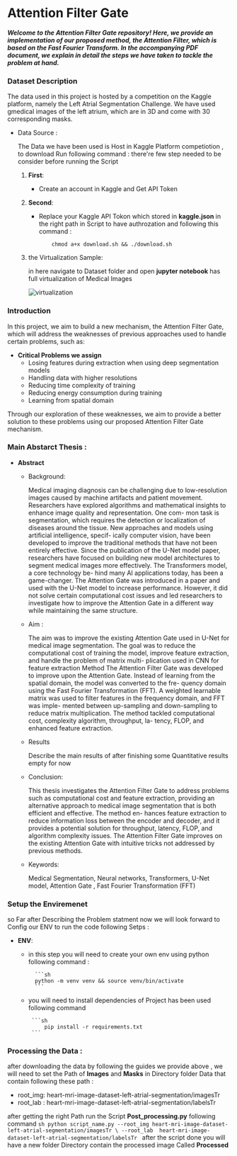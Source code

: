 # Attention Filter Gate

***Welcome to the Attention Filter Gate repository! Here, we provide an implementation of our proposed method, the Attention Filter, which is based on the Fast Fourier Transform. In the accompanying PDF document, we explain in detail the steps we have taken to tackle the problem at hand.***

### Dataset Description

The data used in this project is hosted by a competition on the Kaggle platform, namely the Left Atrial Segmentation Challenge. We have used gmedical images of the left atrium, which are in 3D and come with 30 corresponding masks.

* Data Source :</br>

    The Data we have been used is Host in Kaggle Platform competiotion , to download Run following command :
    there're few step needed to be consider before running the Script 

    1. **First**:

          - Create an account in Kaggle and Get API Token 
    2. **Second**:
    
          - Replace your Kaggle API Tokon which stored in **kaggle.json** in the right path in Script to have authrozation and following this command :
        
                    chmod a+x download.sh && ./download.sh
        
    3. the Virtualization Sample: 
        
        in here navigate to Dataset folder and open **jupyter notebook** has full virtualization of Medical Images 

        ![virtualization](Figures/image_label_overlay_animation.gif)
### Introduction

In this project, we aim to build a new mechanism, the Attention Filter Gate, which will address the weaknesses of previous approaches used to handle certain problems, such as:
- **Critical Problems we assign** 
    * Losing features during extraction when using deep segmentation models
    * Handling data with higher resolutions
    * Reducing time complexity of training
    * Reducing energy consumption during training
    * Learning from spatial domain

Through our exploration of these weaknesses, we aim to provide a better solution to these problems using our proposed Attention Filter Gate mechanism.

### Main Abstarct Thesis :
* **Abstract**
    * Background: 

        Medical imaging diagnosis can be challenging due to low-resolution images caused
        by machine artifacts and patient movement. Researchers have explored algorithms
        and mathematical insights to enhance image quality and representation. One com-
        mon task is segmentation, which requires the detection or localization of diseases
        around the tissue. New approaches and models using artificial intelligence, specif-
        ically computer vision, have been developed to improve the traditional methods
        that have not been entirely effective. Since the publication of the U-Net model
        paper, researchers have focused on building new model architectures to segment
        medical images more effectively. The Transformers model, a core technology be-
        hind many AI applications today, has been a game-changer. The Attention Gate
        was introduced in a paper and used with the U-Net model to increase performance.
        However, it did not solve certain computational cost issues and led researchers to
        investigate how to improve the Attention Gate in a different way while maintaining
        the same structure.
    * Aim : 

        The aim was to improve the existing Attention Gate used in U-Net for medical
        image segmentation. The goal was to reduce the computational cost of training
        the model, improve feature extraction, and handle the problem of matrix multi-
        plication used in CNN for feature extraction
        Method
        The Attention Filter Gate was developed to improve upon the Attention Gate.
        Instead of learning from the spatial domain, the model was converted to the fre-
        quency domain using the Fast Fourier Transformation (FFT). A weighted learnable
        matrix was used to filter features in the frequency domain, and FFT was imple-
        mented between up-sampling and down-sampling to reduce matrix multiplication.
        The method tackled computational cost, complexity algorithm, throughput, la-
        tency, FLOP, and enhanced feature extraction.
    * Results
    
        Describe the main results of after finishing some Quantitative results empty for
        now
    * Conclusion:

        This thesis investigates the Attention Filter Gate to address problems such as
        computational cost and feature extraction, providing an alternative approach to
        medical image segmentation that is both efficient and effective. The method en-
        hances feature extraction to reduce information loss between the encoder and
        decoder, and it provides a potential solution for throughput, latency, FLOP, and
        algorithm complexity issues. The Attention Filter Gate improves on the existing
        Attention Gate with intuitive tricks not addressed by previous methods.
    * Keywords:

        Medical Segmentation, Neural networks, Transformers, U-Net model, Attention
        Gate , Fast Fourier Transformation (FFT)

### Setup the Enviremenet 

so Far after Describing the Problem statment now we will look forward to Config our ENV to run the code following Setps : 

* **ENV**:
    - in this step you will need to create your own env using python following command :

            ```sh
            python -m venv venv && source venv/bin/activate
            ```
    -  you will need to install dependencies of Project has been used following command

            ```sh 
                pip install -r requirements.txt
            ```
### Processing the Data :

after downloading the data by following the guides we provide above , we will need to set the Path of **Images** and **Masks**
in Directory folder Data that contain following these path :

- root_img: heart-mri-image-dataset-left-atrial-segmentation/imagesTr
- root_lab : heart-mri-image-dataset-left-atrial-segmentation/labelsTr

after getting the right Path run the Script **Post_processing.py** following command 
     ```sh
     python script_name.py --root_img heart-mri-image-dataset-left-atrial-segmentation/imagesTr \
    --root_lab  heart-mri-image-dataset-left-atrial-segmentation/labelsTr
    ```
after the script done you will have a new folder Directory contain the processed image Called **Processed** 

